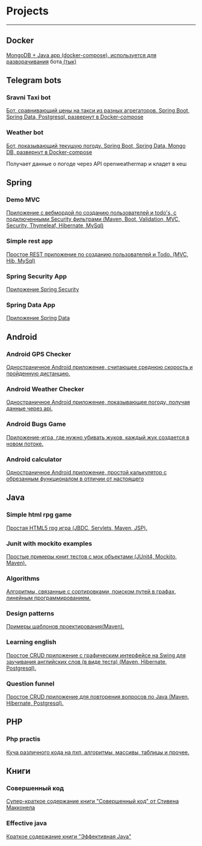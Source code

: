 # Projects 

-----

## Docker

[MongoDB + Java app (docker-compose), используется для разворачивания](//github.com/Firsss21/weatherbotdocker) бота[ (тык)](//github.com/Firsss21/chatWeatherBot)

## Telegram bots

### Sravni Taxi bot

[Бот, сравнивающий цены на такси из разных агрегаторов. Spring Boot, Spring Data, Postgresql, развернут в Docker-compose](//github.com/Firsss21/sravniTaxiBot)

### Weather bot 
[Бот, показывающий текущую погоду. Spring Boot, Spring Data, Mongo DB, развернут в Docker-compose](//github.com/Firsss21/chatWeatherBot)

Получает данные о погоде через API openweathermap и кладет в кеш

## Spring

### Demo MVC

[Приложение с вебмордой по созданию пользователей и todo's, с подключенными Security фильтрами (Maven, Boot, Validation, MVC, Security, Thymeleaf, Hibernate, MySql)](//github.com/Firsss21/demoMVC)

### Simple rest app

[Простое REST приложение по созданию пользователей и Todo. (MVC, Hib, MySql)](//github.com/Firsss21/simpleRestApp)

### Spring Security App

[Приложение Spring Security](//github.com/Firsss21/springSecurity)

### Spring Data App

[Приложение Spring Data](//github.com/Firsss21/springData)

## Android


### Android GPS Checker 

[Одностраничное Android приложение, считающее среднюю скорость и пройденную дистанцию.](//github.com/Firsss21/projects/tree/master/Android_GPScheck)

### Android Weather Checker

[Одностраничное Android приложение, показывающее погоду, получая данные через api.](//github.com/Firsss21/projects/tree/master/Android_WeatherChecker)

### Android Bugs Game

[Приложение-игра, где нужно убивать жуков, каждый жук создается в новом потоке.](//github.com/Firsss21/bugs)

### Android calculator

[Одностраничное Android приложение, простой калькулятор с обрезанным функционалом в отличии от настоящего](//github.com/Firsss21/simple_calculator)


## Java


### Simple html rpg game

[Простая HTML5 rpg игра (JBDC, Servlets, Maven, JSP).](//github.com/Firsss21/simple_html_rpg_game)

### Junit with mockito examples

[Простые примеры юнит тестов с мок объектами (JUnit4, Mockito, Maven).](//github.com/Firsss21/projects/tree/master/JUnitWithMockitoExamples)

### Algorithms 

[Алгоритмы, связанные с сортировками, поиском путей в графах, линейным программированием.](//github.com/Firsss21/algorithms/)

### Design patterns

[Примеры шаблонов проектирования(Maven).](//github.com/Firsss21/design_patterns_examples)

### Learning english

[Простое CRUD приложение с графическим интерфейсе на Swing для заучивания английских слов (в виде теста) (Maven, Hibernate, Postgresql).](//github.com/Firsss21/learning_english_words)

### Question funnel

[Простое CRUD приложение для повторения вопросов по Java (Maven, Hibernate, Postgresql).](//github.com/Firsss21/projects/tree/master/questionFunnel)


## PHP

### Php practis

[Куча различного кода на пхп, алгоритмы, массивы, таблицы и прочее.](//github.com/Firsss21/php_practis)

## Книги

### Совершенный код

[Супер-краткое содержание книги "Совершенный код" от Стивена Макконела](//github.com/Firsss21/complete_code_very_short_version)

### Effective java

[Краткое содержание книги "Эффективная Java"](//github.com/Firsss21/effective_java_short_version)
